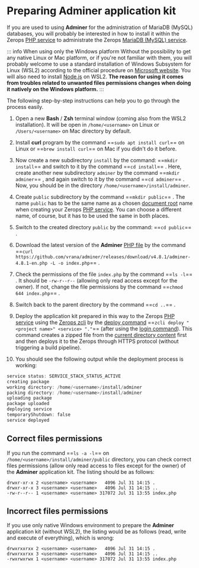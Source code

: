 # Preparing Adminer application kit

If you are used to using **Adminer** for the administration of MariaDB (MySQL) databases, you will probably be interested in how to install it within the Zerops [PHP service](/documentation/services/runtimes/php.html) to administrate the Zerops [MariaDB (MySQL) service](/documentation/services/databases/mariadb.html).

<!-- markdownlint-disable DOCSMD004 -->
::: info When using only the Windows platform
Without the possibility to get any native Linux or Mac platform, or if you're not familiar with them, you will probably welcome to use a standard installation of Windows Subsystem for Linux (WSL2) according to the official procedure on [Microsoft website](https://docs.microsoft.com/windows/wsl/install-win10). You will also need to install [Node.js](https://docs.microsoft.com/windows/dev-environment/javascript/nodejs-on-wsl) on WSL2. **The reason for using it comes from troubles related to unwanted files permissions changes when doing it natively on the Windows platform.**
:::
<!-- markdownlint-enable DOCSMD004 -->

The following step-by-step instructions can help you to go through the process easily.

1. Open a new **Bash** / **Zsh** terminal window (coming also from the WSL2 installation). It will be open in `/home/<username>` on Linux or `/Users/<username>` on Mac directory by default.

2. Install **curl** program by the command ==`sudo apt install curl`== on Linux or ==`brew install curl`== on Mac if you didn't do it before.

3. Now create a new subdirectory `install` by the command: ==`mkdir install`== and switch to it by the command ==`cd install`== . Here, create another new subdirectory `adminer` by the command ==`mkdir adminer`== , and again switch to it by the command ==`cd adminer`== . Now, you should be in the directory `/home/<username>/install/adminer`.

4. Create `public` subdirectory by the command ==`mkdir public`== . The name `public` has to be the same name as a chosen [document root](/documentation/services/runtimes/php.html#project-code-root-and-document-root) name when creating your Zerops [PHP service](/documentation/services/runtimes/php.html). You can choose a different name, of course, but it has to be used the same in both places.

5. Switch to the created directory `public` by the command: ==`cd public`== .

6. Download the latest version of the **Adminer** [PHP file](https://www.adminer.org/en) by the command ==`curl https://github.com/vrana/adminer/releases/download/v4.8.1/adminer-4.8.1-en.php -L -o index.php`== .

7. Check the permissions of the file `index.php` by the command ==`ls -l`== . It should be `-rw-r--r--` (allowing only read access except for the owner). If not, change the file permissions by the command ==`chmod 644 index.php`== .

8. Switch back to the parent directory by the command ==`cd ..`== .

9. Deploy the application kit prepared in this way to the Zerops [PHP service](/documentation/services/runtimes/php.html) using the [Zerops zcli](/documentation/cli/installation.html) by the [deploy command](/documentation/cli/available-commands.html#deploy-project-name-service-name-space-separated-files-or-directories) ==`zcli deploy "<project name>" <service> "."`== (after using the [login command](/documentation/cli/available-commands.html#login)). This command creates a zipped file from the [current directory content](/documentation/build/build-config.html#deploy-everything) first and then deploys it to the Zerops through HTTPS protocol (without triggering a build pipeline).

10. You should see the following output while the deployment process is working:

```powershell
service status: SERVICE_STACK_STATUS_ACTIVE
creating package
working directory: /home/<username>/install/adminer
packing directory: /home/<username>/install/adminer
uploading package
package uploaded
deploying service
temporaryShutdown: false
service deployed
```

## Correct files permissions

If you run the command ==`ls -a -l`== on `/home/<username>/install/adminer/public` directory, you can check correct files permissions (allow only read access to files except for the owner) of the **Adminer** application kit. The listing should be as follows:

```shell
drwxr-xr-x 2 <username> <username>   4096 Jul 31 14:15 .
drwxr-xr-x 3 <username> <username>   4096 Jul 31 14:15 ..
-rw-r--r-- 1 <username> <username> 317072 Jul 31 13:55 index.php
```

## Incorrect files permissions

If you use only native Windows environment to prepare the **Adminer** application kit (without WSL2), the listing would be as follows (read, write and execute of everything), which is wrong:

```shell
drwxrxxrxx 2 <username> <username>   4096 Jul 31 14:15 .
drwxrxxrxx 3 <username> <username>   4096 Jul 31 14:15 ..
-rwxrwxrwx 1 <username> <username> 317072 Jul 31 13:55 index.php
```
